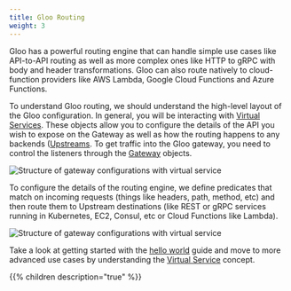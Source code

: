 ```yaml
---
title: Gloo Routing
weight: 3
---
```


Gloo has a powerful routing engine that can handle simple use cases like API-to-API routing as well as more complex ones like HTTP to gRPC with body and header transformations. Gloo can also route natively to cloud-function providers like AWS Lambda, Google Cloud Functions and Azure Functions. 

To understand Gloo routing, we should understand the high-level layout of the Gloo configuration. In general, you will be interacting with [Virtual Services](../introduction/concepts#virtual-services). These objects allow you to configure the details of the API you wish to expose on the Gateway as well as how the routing happens to any backends ([Upstreams](../introduction/concepts#upstreams). To get traffic into the Gloo gateway, you need to control the listeners through the [Gateway](../introduction/concepts#gateway) objects.

![Structure of gateway configurations with virtual service](/img/gloo-concept-overview.png)

To configure the details of the routing engine, we define predicates that match on incoming requests (things like headers, path, method, etc) and then route them to Upstream destinations (like REST or gRPC services running in Kubernetes, EC2, Consul, etc or Cloud Functions like Lambda).

![Structure of gateway configurations with virtual service](/img/gloo-routing-overview.png)

Take a look at getting started with the [hello world](./hello_world) guide and move to more advanced use cases by understanding the [Virtual Service](../introduction/concepts#virtual-services) concept. 


{{% children description="true" %}}
